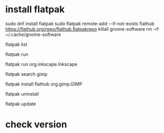 # install flatpak
sudo dnf install flatpak
sudo flatpak remote-add --if-not-exists flathub https://flathub.org/repo/flathub.flatpakrepo
killall gnome-software
rm -rf ~/.cache/gnome-software


flatpak list

flatpak run

flatpak run org.inkscape.Inkscape

flatpak search gimp

flatpak install flathub org.gimp.GIMP 

flatpak uninstall 

flatpak update

# check version
